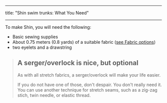 ***

title: "Shin swim trunks: What You Need"

***

To make Shin, you will need the following:

- Basic sewing supplies
- About 0.75 meters (0.8 yards) of a suitable fabric ([see Fabric options](/docs/patterns/shin/fabric))
- two eyelets and a drawstring

> ## A serger/overlock is nice, but optional
>
> As with all stretch fabrics, a serger/overlock will make your life easier.
>
> If you do not have one of those, don't despair. You don't really need it. You can use another technique for stretch seams, such as a zig-zag stich, twin needle, or elastic thread.
